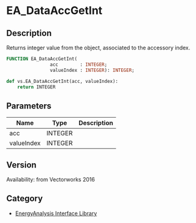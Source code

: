 # EA_DataAccGetInt

## Description
Returns integer value from the object, associated to the accessory index.

```pascal
FUNCTION EA_DataAccGetInt(
				acc        : INTEGER;
				valueIndex : INTEGER): INTEGER;
```

```python
def vs.EA_DataAccGetInt(acc, valueIndex):
    return INTEGER
```

## Parameters
|Name|Type|Description|
|---|---|---|
|acc|INTEGER|   |
|valueIndex|INTEGER|   |

## Version
Availability: from Vectorworks 2016

## Category
* [EnergyAnalysis Interface Library](../Categories/EnergyAnalysis%20Interface%20Library.md)
